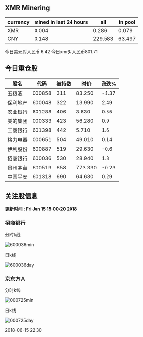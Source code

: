 ## XMR Minering

|currency|mined in last 24 hours|all|in pool|
|---|---|---|---|
|XMR|0.004|0.286|0.079|
|CNY|3.148|229.583|63.497|

今日美元对人民币 6.42	今日xmr对人民币801.71


## 今日重仓股 

|股名|代码|被持数|时价|涨跌%|
|---|---|---|---|---|
|五粮液|000858|311|83.250|-1.37|
|保利地产|600048|322|13.990|2.49|
|农业银行|601288|406|3.630|0.55|
|美的集团|000333|423|56.280|0.9|
|工商银行|601398|442|5.710|1.6|
|格力电器|000651|504|49.010|0.14|
|伊利股份|600887|519|29.630|-0.6|
|招商银行|600036|530|28.940|1.3|
|贵州茅台|600519|658|773.330|-0.23|
|中国平安|601318|690|64.630|0.29|

## 关注股信息
**更新时间 : Fri Jun 15 15:00:20 2018**
### 招商银行 
分时k线

![600036min](http://image.sinajs.cn/newchart/min/n/sh600036.gif)

日k线

![600036day](http://image.sinajs.cn/newchart/daily/n/sh600036.gif)

### 京东方Ａ 
分时k线

![000725min](http://image.sinajs.cn/newchart/min/n/sz000725.gif)

日k线

![000725day](http://image.sinajs.cn/newchart/daily/n/sz000725.gif)

2018-06-15 22:30